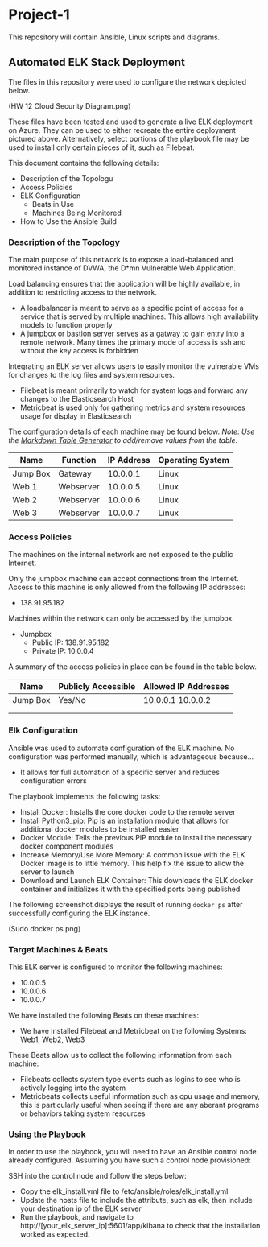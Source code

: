 # Project-1
This repository will contain Ansible, Linux scripts and diagrams. 
## Automated ELK Stack Deployment

The files in this repository were used to configure the network depicted below.

(HW 12 Cloud Security Diagram.png) 

These files have been tested and used to generate a live ELK deployment on Azure. They can be used to either recreate the entire deployment pictured above. Alternatively, select portions of the playbook file may be used to install only certain pieces of it, such as Filebeat.

This document contains the following details:
- Description of the Topologu
- Access Policies
- ELK Configuration
  - Beats in Use
  - Machines Being Monitored
- How to Use the Ansible Build


### Description of the Topology

The main purpose of this network is to expose a load-balanced and monitored instance of DVWA, the D*mn Vulnerable Web Application.

Load balancing ensures that the application will be highly available, in addition to restricting access to the network.
- A loadbalancer is meant to serve as a specific point of access for a service that is served by multiple machines. This allows high availability models to function properly
- A jumpbox or bastion server serves as a gatway to gain entry into a remote network. Many times the primary mode of access is ssh and without the key access is forbidden

Integrating an ELK server allows users to easily monitor the vulnerable VMs for changes to the log files and system resources.
- Filebeat is meant primarily to watch for system logs and forward any changes to the Elasticsearch Host
- Metricbeat is used only for gathering metrics and system resources usage for display in Elasticsearch

The configuration details of each machine may be found below.
_Note: Use the [Markdown Table Generator](http://www.tablesgenerator.com/markdown_tables) to add/remove values from the table_.

| Name     | Function | IP Address | Operating System |
|----------|----------|------------|------------------|
| Jump Box | Gateway  | 10.0.0.1   | Linux            |
| Web 1    | Webserver| 10.0.0.5   | Linux            |
| Web 2    | Webserver| 10.0.0.6   | Linux            |
| Web 3    | Webserver| 10.0.0.7   | Linux            |

### Access Policies

The machines on the internal network are not exposed to the public Internet. 

Only the jumpbox machine can accept connections from the Internet. Access to this machine is only allowed from the following IP addresses:
- 138.91.95.182

Machines within the network can only be accessed by the jumpbox.
- Jumpbox
  - Public IP: 138.91.95.182
  - Private IP: 10.0.0.4

A summary of the access policies in place can be found in the table below.

| Name     | Publicly Accessible | Allowed IP Addresses |
|----------|---------------------|----------------------|
| Jump Box | Yes/No              | 10.0.0.1 10.0.0.2    |
|          |                     |                      |
|          |                     |                      |

### Elk Configuration

Ansible was used to automate configuration of the ELK machine. No configuration was performed manually, which is advantageous because...
- It allows for full automation of a specific server and reduces configuration errors

The playbook implements the following tasks:
- Install Docker: Installs the core docker code to the remote server
- Install Python3_pip: Pip is an installation module that allows for additional docker modules to be installed easier
- Docker Module: Tells the previous PIP module to install the necessary docker component modules
- Increase Memory/Use More Memory: A common issue with the ELK Docker image is to little memory. This help fix the issue to allow the server to launch
- Download and Launch ELK Container: This downloads the ELK docker container and initializes it with the specified ports being published

The following screenshot displays the result of running `docker ps` after successfully configuring the ELK instance.

(Sudo docker ps.png)

### Target Machines & Beats
This ELK server is configured to monitor the following machines:
- 10.0.0.5
- 10.0.0.6
- 10.0.0.7

We have installed the following Beats on these machines:
- We have installed Filebeat and Metricbeat on the following Systems: Web1, Web2, Web3

These Beats allow us to collect the following information from each machine:
- Filebeats collects system type events such as logins to see who is actively logging into the system
- Metricbeats collects useful information such as cpu usage and memory, this is particularly useful when seeing if there are any aberant programs or behaviors taking system resources

### Using the Playbook
In order to use the playbook, you will need to have an Ansible control node already configured. Assuming you have such a control node provisioned: 

SSH into the control node and follow the steps below:
- Copy the elk_install.yml file to /etc/ansible/roles/elk_install.yml
- Update the hosts file to include the attribute, such as elk, then include your destination ip of the ELK server 
- Run the playbook, and navigate to http://[your_elk_server_ip]:5601/app/kibana to check that the installation worked as expected. 

